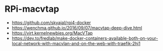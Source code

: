 # RPi-macvtap
- https://github.com/skyajal/rpi4-docker
- https://wenchma.github.io/2016/09/07/macvtap-deep-dive.html
- https://virt.kernelnewbies.org/MacVTap
- https://dev.to/fredlab/make-docker-containers-available-both-on-your-local-network-with-macvlan-and-on-the-web-with-traefik-2hj1
